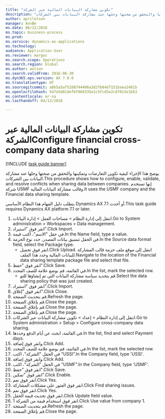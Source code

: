 ```yaml
--- 
title: "‏‫تكوين مشاركة البيانات المالية عبر الشركة‬"
description: "يوضح هذا الإجراء كيفية تكوين التعارضات وتمكينها والتحقق من صحتها وحلها عند مشاركة البيانات بين الشركات."
author: aprilolson
manager: AnnBe
ms.date: 06/22/2016
ms.topic: business-process
ms.prod: 
ms.service: dynamics-ax-applications
ms.technology: 
audience: Application User
ms.reviewer: margoc
ms.search.scope: Operations
ms.search.region: Global
ms.author: aolson
ms.search.validFrom: 2016-06-30
ms.dyn365.ops.version: AX 7.0.0
ms.translationtype: HT
ms.sourcegitcommit: a8b5a5af5108744406a3d2fb84d7151baea2481b
ms.openlocfilehash: 547e5d82defbf004335e1c5fcd5e2cd7013e1b63
ms.contentlocale: ar-sa
ms.lasthandoff: 04/13/2018

---
```

# <a name="configure-financial-cross-company-data-sharing"></a><span data-ttu-id="da10a-103">‏‫تكوين مشاركة البيانات المالية عبر الشركة‬</span><span class="sxs-lookup"><span data-stu-id="da10a-103">Configure financial cross-company data sharing</span></span>

[!INCLUDE [task guide banner](../../includes/task-guide-banner.md)]

<span data-ttu-id="da10a-104">يوضح هذا الإجراء كيفية تكوين التعارضات وتمكينها والتحقق من صحتها وحلها عند مشاركة البيانات بين الشركات.</span><span class="sxs-lookup"><span data-stu-id="da10a-104">This procedure shows how to configure, enable, validate, and resolve conflicts when sharing data between companies.</span></span> <span data-ttu-id="da10a-105">إنها تستخدم شركة USMF وقالب مشاركة البيانات المالية.</span><span class="sxs-lookup"><span data-stu-id="da10a-105">It uses the USMF company and the Financial data sharing template.</span></span>



<span data-ttu-id="da10a-106">يتطلب دليل المهام هذا النظام الأساسي Dynamics AX 7.1 أو أحدث.</span><span class="sxs-lookup"><span data-stu-id="da10a-106">This task guide requires Dynamics AX platform 7.1 or later.</span></span>

1. <span data-ttu-id="da10a-107">انتقل إلى إدارة النظام > مساحات العمل > إدارة البيانات.</span><span class="sxs-lookup"><span data-stu-id="da10a-107">Go to System administration > Workspaces > Data management.</span></span>
2. <span data-ttu-id="da10a-108">انقر فوق "استيراد".</span><span class="sxs-lookup"><span data-stu-id="da10a-108">Click Import.</span></span>
3. <span data-ttu-id="da10a-109">في حقل "الاسم"، اكتب قيمة.</span><span class="sxs-lookup"><span data-stu-id="da10a-109">In the Name field, type a value.</span></span>
4. <span data-ttu-id="da10a-110">في الحقل تنسيق بيانات المصدر، حدد نوع الحزمة.</span><span class="sxs-lookup"><span data-stu-id="da10a-110">In the Source data format field, select the Package type.</span></span>
    * <span data-ttu-id="da10a-111">انقر فوق تحميل.</span><span class="sxs-lookup"><span data-stu-id="da10a-111">Click Upload.</span></span> <span data-ttu-id="da10a-112">انتقل إلى موقع ملف حزمة قالب المشاركة للبيانات المالية وحدد هذا الملف.</span><span class="sxs-lookup"><span data-stu-id="da10a-112">Navigate to the location of the Financial data sharing template package file and select that file.</span></span>  
5. <span data-ttu-id="da10a-113">انقر فوق "حفظ".</span><span class="sxs-lookup"><span data-stu-id="da10a-113">Click Save.</span></span>
6. <span data-ttu-id="da10a-114">في القائمة، قم بوضع علامة للصف المحدد.</span><span class="sxs-lookup"><span data-stu-id="da10a-114">In the list, mark the selected row.</span></span>
    * <span data-ttu-id="da10a-115">قم بتحديد سياسة مشاركة البيانات التي تم إنشاؤها للتو.</span><span class="sxs-lookup"><span data-stu-id="da10a-115">Select the data sharing policy that was just created.</span></span>  
7. <span data-ttu-id="da10a-116">انقر فوق "استيراد".</span><span class="sxs-lookup"><span data-stu-id="da10a-116">Click Import.</span></span>
8. <span data-ttu-id="da10a-117">انقر فوق "إغلاق".</span><span class="sxs-lookup"><span data-stu-id="da10a-117">Click Close.</span></span>
9. <span data-ttu-id="da10a-118">قم بتحديث الصفحة.</span><span class="sxs-lookup"><span data-stu-id="da10a-118">Refresh the page.</span></span>
10. <span data-ttu-id="da10a-119">قم بإغلاق الصفحة.</span><span class="sxs-lookup"><span data-stu-id="da10a-119">Close the page.</span></span>
11. <span data-ttu-id="da10a-120">قم بإغلاق الصفحة.</span><span class="sxs-lookup"><span data-stu-id="da10a-120">Close the page.</span></span>
12. <span data-ttu-id="da10a-121">قم بإغلاق الصفحة.</span><span class="sxs-lookup"><span data-stu-id="da10a-121">Close the page.</span></span>
13. <span data-ttu-id="da10a-122">انتقل إلى إدارة النظام > إعداد > تكوين مشاركة البيانات عبر الشركات.</span><span class="sxs-lookup"><span data-stu-id="da10a-122">Go to System administration > Setup > Configure cross-company data sharing.</span></span>
14. <span data-ttu-id="da10a-123">في القائمة، ابحث عن أيام الدفع وحددها.</span><span class="sxs-lookup"><span data-stu-id="da10a-123">In the list, find and select Payment days.</span></span>
15. <span data-ttu-id="da10a-124">وانقر فوق إضافة.</span><span class="sxs-lookup"><span data-stu-id="da10a-124">Click Add.</span></span>
16. <span data-ttu-id="da10a-125">في القائمة، قم بوضع علامة للصف المحدد.</span><span class="sxs-lookup"><span data-stu-id="da10a-125">In the list, mark the selected row.</span></span>
17. <span data-ttu-id="da10a-126">في الحقل "الشركة"، اكتب "USSI".</span><span class="sxs-lookup"><span data-stu-id="da10a-126">In the Company field, type 'USSI'.</span></span>
18. <span data-ttu-id="da10a-127">وانقر فوق إضافة.</span><span class="sxs-lookup"><span data-stu-id="da10a-127">Click Add.</span></span>
19. <span data-ttu-id="da10a-128">في الحقل "الشركة"، اكتب "USMF".</span><span class="sxs-lookup"><span data-stu-id="da10a-128">In the Company field, type 'USMF'.</span></span>
20. <span data-ttu-id="da10a-129">انقر فوق "حفظ".</span><span class="sxs-lookup"><span data-stu-id="da10a-129">Click Save.</span></span>
21. <span data-ttu-id="da10a-130">انقر فوق "تمكين".</span><span class="sxs-lookup"><span data-stu-id="da10a-130">Click Enable.</span></span>
22. <span data-ttu-id="da10a-131">انقر فوق نعم.</span><span class="sxs-lookup"><span data-stu-id="da10a-131">Click Yes.</span></span>
23. <span data-ttu-id="da10a-132">انقر فوق العثور على مشكلات المشاركة.</span><span class="sxs-lookup"><span data-stu-id="da10a-132">Click Find sharing issues.</span></span>
24. <span data-ttu-id="da10a-133">انقر فوق نعم.</span><span class="sxs-lookup"><span data-stu-id="da10a-133">Click Yes.</span></span>
25. <span data-ttu-id="da10a-134">انقر فوق تحديث قيمة الحقل.</span><span class="sxs-lookup"><span data-stu-id="da10a-134">Click Update field value.</span></span>
26. <span data-ttu-id="da10a-135">انقر فوق استخدام قيمة من الشركة 1.</span><span class="sxs-lookup"><span data-stu-id="da10a-135">Click Use value from company 1.</span></span>
27. <span data-ttu-id="da10a-136">قم بتحديث الصفحة.</span><span class="sxs-lookup"><span data-stu-id="da10a-136">Refresh the page.</span></span>
28. <span data-ttu-id="da10a-137">قم بإغلاق الصفحة.</span><span class="sxs-lookup"><span data-stu-id="da10a-137">Close the page.</span></span>


